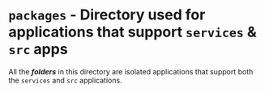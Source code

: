 # `packages` - Directory used for applications that support `services` & `src` apps

All the ***folders*** in this directory are isolated applications that support both the `services` and `src` applications.